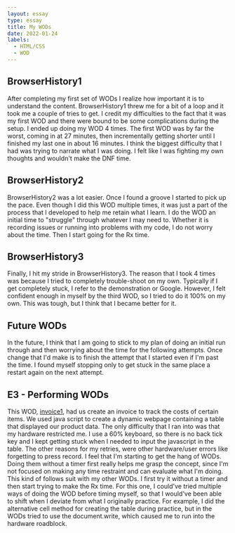 ```yaml
---
layout: essay
type: essay
title: My WODs
date: 2022-01-24
labels:
  - HTML/CSS
  - WOD
---
```

<h2>BrowserHistory1</h2>
After completing my first set of WODs I realize how important it is to understand the content. BrowserHistory1 threw me for a bit of a loop and it took me a couple of tries to get. I credit my difficulties to the fact that it was my first WOD and there were bound to be some complications during the setup. I ended up doing my WOD 4 times. The first WOD was by far the worst, coming in at 27 minutes, then incrementally getting shorter until I finished my last one in about 16 minutes. I think the biggest difficulty that I had was trying to narrate what I was doing. I felt like I was fighting my own thoughts and wouldn't make the DNF time.
<h2>BrowserHistory2</h2>
BrowserHistory2 was a lot easier. Once I found a groove I started to pick up the pace. Even though I did this WOD multiple times, it was just a part of the process that I developed to help me retain what I learn. I do the WOD an initial time to "struggle" through whatever I may need to. Whether it is recording issues or running into problems with my code, I do not worry about the time. Then I start going for the Rx time.
<h2>BrowserHistory3</h2>
Finally, I hit my stride in BrowserHistory3. The reason that I took 4 times was because I tried to completely trouble-shoot on my own. Typically if I get completely stuck, I refer to the demonstration or Google. However, I felt confident enough in myself by the third WOD, so I tried to do it 100% on my own. This was tough, but I think that I became better for it.
<h2>Future WODs</h2>
In the future, I think that I am going to stick to my plan of doing an initial run through and then worrying about the time for the following attempts. Once change that I'd make is to finish the attempt that I started even if I'm past the time. I found myself stopping only to get stuck in the same place a restart again on the next attempt.
<h2>E3 - Performing WODs</h2>
This WOD, <a href = "https://dport96.github.io/ITM352/morea/060.expressions-operators/experience-invoice1.html">invoice1</a>, had us create an invoice to track the costs of certain items. We used java script to create a dynamic webpage containing a table that displayed our product data. The only difficulty that I ran into was that my hardware restricted me. I use a 60% keyboard, so there is no back tick key and I kept getting stuck when I needed to input the javascript in the table. The other reasons for my retries, were other hardware/user errors like forgetting to press record. I feel that I'm starting to get the hang of WODs. Doing them without a timer first really helps me grasp the concept, since I'm not focused on making any time restraint and can evaluate what I'm doing. This kind of follows suit with my other WODs. I first try it without a timer and then start trying to make the Rx time. For this one, I could've tried multiple ways of doing the WOD before timing myself, so that I would've been able to shift when I deviate from what I originally practice. For example, I did the alternative cell method for creating the table during practice, but in the WODs tried to use the document.write, which caused me to run into the hardware roadblock.